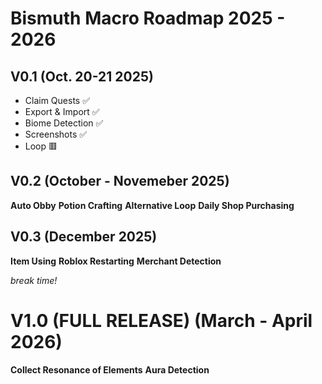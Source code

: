 # Bismuth Macro Roadmap 2025 - 2026

## V0.1 (Oct. 20-21 2025)

- Claim Quests ✅
- Export & Import ✅
- Biome Detection ✅
- Screenshots ✅
- Loop 🟥

## V0.2 (October - Novemeber 2025)

**Auto Obby**
**Potion Crafting**
**Alternative Loop**
**Daily Shop Purchasing**

## V0.3 (December 2025)

**Item Using**
**Roblox Restarting**
**Merchant Detection**

*break time!*

# V1.0 (FULL RELEASE) (March - April 2026)

**Collect Resonance of Elements**
**Aura Detection**
